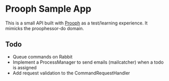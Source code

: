 # Prooph Sample App

This is a small API built with [Prooph](http://getprooph.org/) as a test/learning experience. It mimicks the proophessor-do domain.

## Todo

- Queue commands on Rabbit
- Implement a ProcessManager to send emails (mailcatcher) when a todo is assigned
- Add request validation to the CommandRequestHandler
